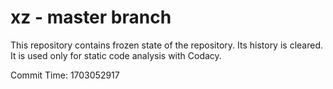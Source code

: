 # xz - master branch

This repository contains frozen state of the repository.
Its history is cleared. It is used only for static code
analysis with Codacy.

Commit Time: 1703052917